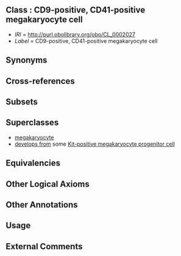 
## Class : CD9-positive, CD41-positive megakaryocyte cell

 * *IRI* = http://purl.obolibrary.org/obo/CL_0002027
 * *Label* = CD9-positive, CD41-positive megakaryocyte cell

## Synonyms


## Cross-references


## Subsets


## Superclasses

 * [megakaryocyte](../../CL/56/CL_0000556.md)
 * [develops from](../../RO/02/RO_0002202.md) some [Kit-positive megakaryocyte progenitor cell](../../CL/24/CL_0002024.md)

## Equivalencies


## Other Logical Axioms


## Other Annotations


## Usage


## External Comments

